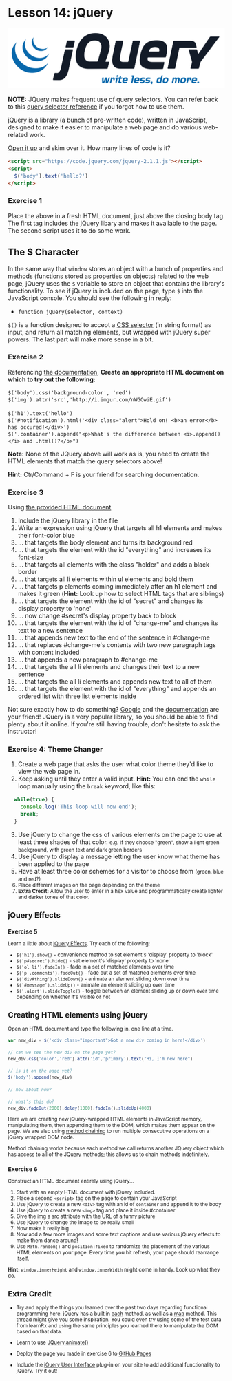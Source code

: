 # Lesson 14: jQuery

![firebase](resources/jquery.png)

**NOTE:** JQuery makes frequent use of query selectors. You can refer back to this [query selector reference](../../resources/query_selector_reference.md) if you forgot how to use them.

jQuery is a library (a bunch of pre-written code), written in JavaScript, designed to make it easier to manipulate a web page and do various web-related work.

[Open it up](https://code.jquery.com/jquery-2.1.1.js) and skim over it. How many lines of code is it?

```html
<script src="https://code.jquery.com/jquery-2.1.1.js"></script>
<script>
  $('body').text('hello?')
</script>
```

### Exercise 1

Place the above in a fresh HTML document, just above the closing body tag. The first tag includes the jQuery libary and makes it available to the page. The second script uses it to do some work.

## The $ Character

In the same way that `window` stores an object with a bunch of properties and methods (functions stored as properties on objects) related to the web page, jQuery uses the `$` variable to store an object that contains the library's functionality. To see if jQuery is included on the page, type `$` into the JavaScript console. You should see the following in reply:

*   `function jQuery(selector, context)`

`$()` is a function designed to accept a [CSS selector](../../resources/query_selector_reference.md) (in string format) as input, and return all matching elements, but wrapped with jQuery super powers. The last part will make more sense in a bit.


### Exercise 2

Referencing [the documentation](http://oscarotero.com/jquery/), **Create an appropriate HTML document on which to try out the following:**

    $('body').css('background-color', 'red')
    $('img').attr('src','http://i.imgur.com/nWGCwiE.gif')

    $('h1').text('hello')
    $('#notification').html('<div class="alert">Hold on! <b>an error</b> has occured!</div>')
    $('.container').append("<p>What's the difference between <i>.append()</i> and .html()?</p>")

**Note:** None of the JQuery above will work as is, you need to create the HTML elements that match the query selectors above!

**Hint:** Ctr/Command + F is your friend for searching documentation.

### Exercise 3

Using [the provided HTML document](jquery_select.html)

1.  Include the jQuery library in the file
2.  Write an expression using jQuery that targets all h1 elements and makes their font-color blue
3.  ... that targets the body element and turns its background red
4.  ... that targets the element with the id "everything" and increases its font-size
5.  ... that targets all elements with the class "holder" and adds a black border
6.  ... that targets all li elements within ul elements and bold them
7.  ... that targets p elements coming immediately after an h1 element and makes it green (**Hint:** Look up how to select HTML tags that are siblings)
8.  ... that targets the element with the id of "secret" and changes its display property to 'none'
9.  ... now change #secret's display property back to block
10.  ... that targets the element with the id of "change-me" and changes its text to a new sentence
11.  ... that appends new text to the end of the sentence in #change-me
12.  ... that replaces #change-me's contents with two new paragraph tags with content included
13.  ... that appends a new paragraph to #change-me
14.  ... that targets the all li elements and changes their text to a new sentence
15.  ... that targets the all li elements and appends new text to all of them
16.  ... that targets the element with the id of "everything" and appends an ordered list with three list elements inside

Not sure exactly how to do something? [Google](http://www.google.com) and the [documentation](http://oscarotero.com/jquery/) are your friend! JQuery is a very popular library, so you should be able to find plenty about it online. If you're still having trouble, don't hesitate to ask the instructor!

### Exercise 4: Theme Changer

1.  Create a web page that asks the user what color theme they'd like to view the web page in.
2.  Keep asking until they enter a valid input. **Hint:** You can end the `while` loop manually using the `break` keyword, like this:

  ```javascript
    while(true) {
      console.log('This loop will now end');
      break;
    }
  ```
3.  Use jQuery to change the css of various elements on the page to use at least three shades of that color. <small>e.g. If they choose "green", show a light green background, with green text and dark green borders</small>
4.  Use jQuery to display a message letting the user know what theme has been applied to the page
5.  Have at least three color schemes for a visitor to choose from <small>(green, blue and red?)
6.  Place different images on the page depending on the theme
7.  **Extra Credit:** Allow the user to enter in a hex value and programmatically create lighter and darker tones of that color.

## jQuery Effects

### Exercise 5

Learn a little about [jQuery Effects](http://learn.jquery.com/effects/). Try each of the following:

*   `$('h1').show()` - convenience method to set element's 'display' property to 'block'
*   `$('p#secret').hide()` - set element's 'display' property to 'none'
*   `$('ol li').fadeIn()` - fade in a set of matched elements over time
*   `$('p .comments').fadeOut()` - fade out a set of matched elements over time
*   `$('div#thing').slideDown()` - animate an element sliding down over time
*   `$('#message').slideUp()` - animate an element sliding up over time
*   `$('.alert').slideToggle()` - toggle between an element sliding up or down over time depending on whether it's visible or not

## Creating HTML elements using jQuery

Open an HTML document and type the following in, one line at a time.

```javascript
var new_div = $('<div class="important">Got a new div coming in here!</div>')

// can we see the new div on the page yet?
new_div.css('color','red').attr('id','primary').text("Hi, I'm new here")

// is it on the page yet?
$('body').append(new_div)

// how about now?

// what's this do?
new_div.fadeOut(2000).delay(1000).fadeIn().slideUp(4000)
```

Here we are creating new jQuery-wrapped HTML elements in JavaScript memory, manipulating them, then appending them to the DOM, which makes them appear on the page. We are also using [method chaining](http://schier.co/blog/2013/11/14/method-chaining-in-javascript.html) to run multiple consecutive operations on a jQuery wrapped DOM node. 

Method chaining works because each method we call returns another JQuery object which has access to all of the JQuery methods; this allows us to chain methods indefinitely.

### Exercise 6

Construct an HTML document entirely using jQuery...

1.  Start with an empty HTML document with jQuery included.
2.  Place a second `<script>` tag on the page to contain your JavaScript
3.  Use jQuery to create a new `<div>` tag with an id of `container` and append it to the body
4.  Use jQuery to create a new `<img>` tag and place it inside #container
5.  Give the img a src attribute with the URL of a funny picture
6.  Use jQuery to change the image to be really small
7.  Now make it really big
8.  Now add a few more images and some text captions and use various jQuery effects to make them dance around!
9.  Use `Math.random()` and `position:fixed` to randomize the placement of the various HTML elements on your page. Every time you hit refresh, your page should rearrange itself. 

**Hint:** `window.innerHeight` and `window.innerWidth` might come in handy. Look up what they do.

## Extra Credit

+ Try and apply the things you learned over the past two days regarding functional programming here. jQuery has a built in [each](http://api.jquery.com/jquery.each/) method, as well as a [map](http://api.jquery.com/jquery.map/) method. This [thread](http://stackoverflow.com/questions/708105/jquery-map-practical-uses-for-the-function) might give you some inspiration. You could even try using some of the test data from learnRx and using the same principles you learned there to manipulate the DOM based on that data.

+ Learn to use [JQuery.animate()](http://api.jquery.com/animate/)

+ Deploy the page you made in exercise 6 to [GitHub Pages](https://pages.github.com/)

+ Include the [jQuery User Interface](http://learn.jquery.com/jquery-ui/getting-started/) plug-in on your site to add additional functionality to jQuery. Try it out!
